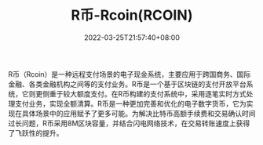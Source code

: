 ﻿---
weight: 
title: "R币-Rcoin(RCOIN)"
description: "R币（Rcoin）是一种远程支付场景的电子现金系统，主要应用于跨国商务、国际金融、各类金融机构之间等的支付业务"
date: 2022-03-25T21:57:40+08:00
lastmod: 2022-03-25T16:45:40+08:00
draft: false
authors: ["Metabd"]
featuredImage: "rbi-rcoinrcoin.webp"
link: ""
tags: ["数字代币","R币-Rcoin(RCOIN)"]
categories: ["navigation"]
navigation: ["数字代币"]
lightgallery: true
toc: true
pinned: false
recommend: false
recommend1: false
---
R币（Rcoin）是一种远程支付场景的电子现金系统，主要应用于跨国商务、国际金融、各类金融机构之间等的支付业务。R币是一个基于区块链的支付开放平台系统，它则更侧重于较大额度支付。在R币构建的支付系统中，采用逐笔实时方式处理支付业务，实现全额清算。R币是一种更加完善和优化的电子数字货币，它为实现在具体场景中的应用赋予了更多可能。为解决比特币高额手续费和交易确认时间过长问题，R币采用8M区块容量，并结合闪电网络技术，在交易转账速度上获得了飞跃性的提升。
